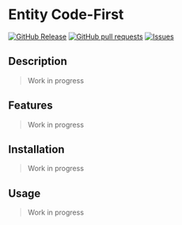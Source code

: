 # Entity Code-First
[![GitHub Release](https://img.shields.io/github/release/zjayers/entity.code-first.svg?style=flat)](https://github.com/zjayers/entity.code-first/releases)
[![GitHub pull requests](https://img.shields.io/github/issues-pr/zjayers/entity.code-first.svg?style=flat)](https://github.com/zjayers/entity.code-first/pulls)
[![Issues](https://img.shields.io/github/issues-raw/zjayers/entity.code-first.svg?maxAge=25000)](https://github.com/zjayers/entity.code-first/issues)

## Description

> Work in progress

## Features

> Work in progress

## Installation

> Work in progress

## Usage

> Work in progress
